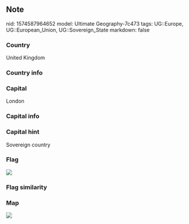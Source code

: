 ## Note
nid: 1574587964652
model: Ultimate Geography-7c473
tags: UG::Europe, UG::European_Union, UG::Sovereign_State
markdown: false

### Country
United Kingdom

### Country info


### Capital
London

### Capital info


### Capital hint
Sovereign country

### Flag
<img src="ug-flag-united_kingdom.svg">

### Flag similarity


### Map
<img src="ug-map-united_kingdom.png">
